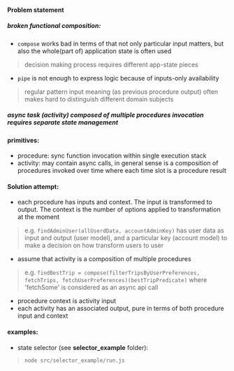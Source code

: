 #### Problem statement

##### broken functional composition:<br>
* `compose` works bad in terms of that not only particular input matters, but also the whole(part of) application state is often used
> decision making process requires different app-state pieces

* `pipe` is not enough to express logic because of inputs-only availability
> regular pattern input meaning (as previous procedure output) often makes hard to distinguish different domain subjects

##### async task (activity) composed of multiple procedures invocation requires separate state management

#### primitives:
* procedure: sync function invocation within single execution stack
* activity: may contain async calls, in general sense is a composition of procedures invoked over time where each time slot is a procedure result

#### Solution attempt:
* each procedure has inputs and context. The input is transformed to output. The context is the number of options applied to transformation at the moment
> e.g. `findAdminUser(allUserdData, accountAdminKey)` has user data as input and output (user model), and a particular key (account model) to make a decision on how transform users to user
* assume that activity is a composition of multiple procedures
> e.g. `findBestTrip = compose(filterTripsByUserPreferences, fetchTrips, fetchUserPreferences)(bestTripPredicate)` where 'fetchSome' is considered as an async api call
* procedure context is activity input
* each activity has an associated output, pure in terms of both procedure input and context

#### examples:
* state selector (see **selector_example** folder):
> `node src/selector_example/run.js`
